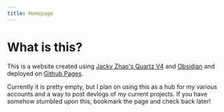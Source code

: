 ```yaml
---
title: Homepage
---
```


# What is this?
This is a website created using [Jacky Zhao's Quartz V4](https://quartz.jzhao.xyz) and [Obsidian](https://obsidian.md) and deployed on [Github Pages](https://github.com/SoysCodingCafe/home).

Currently it is pretty empty, but I plan on using this as a hub for my various accounts and a way to post devlogs of my current projects. If you have somehow stumbled upon this, bookmark the page and check back later!
